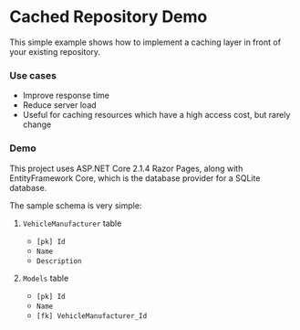 # Cached Repository Demo

This simple example shows how to implement a caching layer in front of your existing repository. 

### Use cases

* Improve response time
* Reduce server load
* Useful for caching resources which have a high access cost, but rarely change

### Demo

This project uses ASP.NET Core 2.1.4 Razor Pages, along with EntityFramework Core, which is the database provider for a SQLite database. 

The sample schema is very simple:

1. `VehicleManufacturer` table
	* `[pk] Id`
	* `Name`
	* `Description`

2. `Models` table
	* `[pk] Id`
	* `Name`
	* `[fk] VehicleManufacturer_Id`

